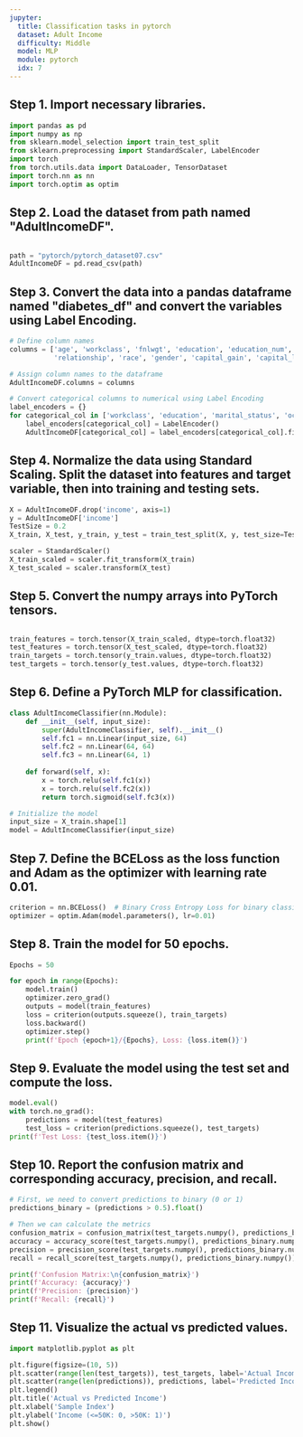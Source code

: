 ```yaml
---
jupyter:
  title: Classification tasks in pytorch
  dataset: Adult Income
  difficulty: Middle
  model: MLP
  module: pytorch
  idx: 7
---
```


## Step 1. Import necessary libraries.

```python
import pandas as pd
import numpy as np
from sklearn.model_selection import train_test_split
from sklearn.preprocessing import StandardScaler, LabelEncoder
import torch
from torch.utils.data import DataLoader, TensorDataset
import torch.nn as nn
import torch.optim as optim
```

## Step 2. Load the dataset from path named "AdultIncomeDF".

```python

path = "pytorch/pytorch_dataset07.csv"
AdultIncomeDF = pd.read_csv(path)
```

## Step 3. Convert the data into a pandas dataframe named "diabetes_df" and convert the variables using Label Encoding.

```python
# Define column names
columns = ['age', 'workclass', 'fnlwgt', 'education', 'education_num', 'marital_status', 'occupation', 
           'relationship', 'race', 'gender', 'capital_gain', 'capital_loss', 'hours_per_week', 'native_country', 'income']

# Assign column names to the dataframe
AdultIncomeDF.columns = columns

# Convert categorical columns to numerical using Label Encoding
label_encoders = {}
for categorical_col in ['workclass', 'education', 'marital_status', 'occupation', 'relationship', 'race', 'gender', 'native_country', 'income']:
    label_encoders[categorical_col] = LabelEncoder()
    AdultIncomeDF[categorical_col] = label_encoders[categorical_col].fit_transform(AdultIncomeDF[categorical_col])

```

## Step 4. Normalize the data using Standard Scaling. Split the dataset into features and target variable, then into training and testing sets.

```python
X = AdultIncomeDF.drop('income', axis=1)
y = AdultIncomeDF['income']
TestSize = 0.2
X_train, X_test, y_train, y_test = train_test_split(X, y, test_size=TestSize)

scaler = StandardScaler()
X_train_scaled = scaler.fit_transform(X_train)
X_test_scaled = scaler.transform(X_test)
```

## Step 5. Convert the numpy arrays into PyTorch tensors.

```python

train_features = torch.tensor(X_train_scaled, dtype=torch.float32)
test_features = torch.tensor(X_test_scaled, dtype=torch.float32)
train_targets = torch.tensor(y_train.values, dtype=torch.float32)
test_targets = torch.tensor(y_test.values, dtype=torch.float32)
```

## Step 6. Define a PyTorch MLP for classification.

```python
class AdultIncomeClassifier(nn.Module):
    def __init__(self, input_size):
        super(AdultIncomeClassifier, self).__init__()
        self.fc1 = nn.Linear(input_size, 64)
        self.fc2 = nn.Linear(64, 64)
        self.fc3 = nn.Linear(64, 1)
        
    def forward(self, x):
        x = torch.relu(self.fc1(x))
        x = torch.relu(self.fc2(x))
        return torch.sigmoid(self.fc3(x))

# Initialize the model
input_size = X_train.shape[1]
model = AdultIncomeClassifier(input_size)

```

## Step 7. Define the BCELoss as the loss function and Adam as the optimizer with learning rate 0.01.

```python
criterion = nn.BCELoss()  # Binary Cross Entropy Loss for binary classification tasks
optimizer = optim.Adam(model.parameters(), lr=0.01)

```

## Step 8. Train the model for 50 epochs.

```python
Epochs = 50

for epoch in range(Epochs):
    model.train()
    optimizer.zero_grad()
    outputs = model(train_features)
    loss = criterion(outputs.squeeze(), train_targets)
    loss.backward()
    optimizer.step()
    print(f'Epoch {epoch+1}/{Epochs}, Loss: {loss.item()}')

```

## Step 9. Evaluate the model using the test set and compute the loss.

```python
model.eval()
with torch.no_grad():
    predictions = model(test_features)
    test_loss = criterion(predictions.squeeze(), test_targets)
print(f'Test Loss: {test_loss.item()}')

```

## Step 10. Report the confusion matrix and corresponding accuracy, precision, and recall.
```python
# First, we need to convert predictions to binary (0 or 1)
predictions_binary = (predictions > 0.5).float()

# Then we can calculate the metrics
confusion_matrix = confusion_matrix(test_targets.numpy(), predictions_binary.numpy())
accuracy = accuracy_score(test_targets.numpy(), predictions_binary.numpy())
precision = precision_score(test_targets.numpy(), predictions_binary.numpy())
recall = recall_score(test_targets.numpy(), predictions_binary.numpy())

print(f'Confusion Matrix:\n{confusion_matrix}')
print(f'Accuracy: {accuracy}')
print(f'Precision: {precision}')
print(f'Recall: {recall}')

```

## Step 11. Visualize the actual vs predicted values.

```python
import matplotlib.pyplot as plt

plt.figure(figsize=(10, 5))
plt.scatter(range(len(test_targets)), test_targets, label='Actual Income')
plt.scatter(range(len(predictions)), predictions, label='Predicted Income', color='r')
plt.legend()
plt.title('Actual vs Predicted Income')
plt.xlabel('Sample Index')
plt.ylabel('Income (<=50K: 0, >50K: 1)')
plt.show()

```
